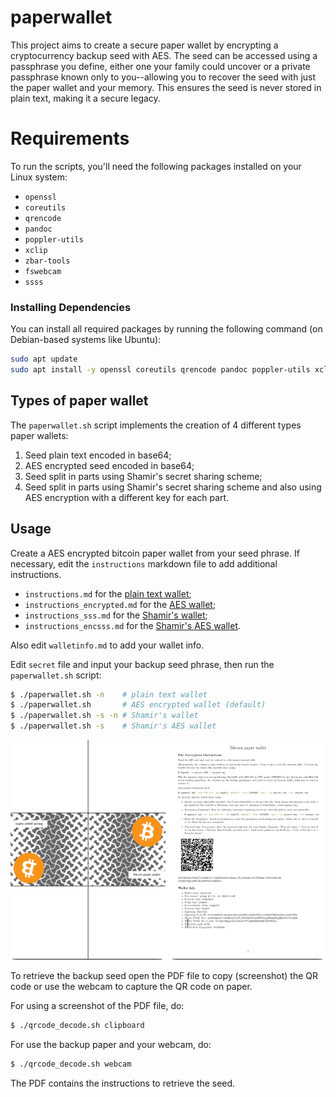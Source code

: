 # paperwallet

This project aims to create a secure paper wallet by encrypting a cryptocurrency backup seed with AES. The seed can be accessed using a passphrase you define, either one your family could uncover or a private passphrase known only to you--allowing you to recover the seed with just the paper wallet and your memory. This ensures the seed is never stored in plain text, making it a secure legacy.


# Requirements

To run the scripts, you'll need the following packages installed on your Linux system:

- `openssl`
- `coreutils`
- `qrencode`
- `pandoc`
- `poppler-utils`
- `xclip`
- `zbar-tools`
- `fswebcam`
- `ssss`
  
### Installing Dependencies

You can install all required packages by running the following command (on Debian-based systems like Ubuntu):

```bash
sudo apt update
sudo apt install -y openssl coreutils qrencode pandoc poppler-utils xclip zbar-tools fswebcam ssss
```

## Types of paper wallet

The `paperwallet.sh` script implements the creation of 4 different types paper wallets:

1. <a id="plaintextwallet"></a>Seed plain text encoded in base64;
2. <a id="aeswallet"></a>AES encrypted seed encoded in base64;
3. <a id="ssswallet"></a>Seed split in parts using Shamir's secret sharing scheme;
4. <a id="sssaeswallet"></a>Seed split in parts using Shamir's secret sharing scheme and also using AES encryption with a different key for each part.


## Usage

Create a AES encrypted bitcoin paper wallet from your seed phrase. If necessary, edit the `instructions` markdown file to add additional instructions. 

- `instructions.md` for the [plain text wallet](#plaintextwallet);
- `instructions_encrypted.md` for the [AES wallet](#aeswallet);
- `instructions_sss.md` for the [Shamir's wallet](#ssswallet);
- `instructions_encsss.md` for the [Shamir's AES wallet](#sssaeswallet).

Also edit `walletinfo.md` to add your wallet info.

Edit `secret` file and input your backup seed phrase, then run the `paperwallet.sh` script:

```bash
$ ./paperwallet.sh -n    # plain text wallet
$ ./paperwallet.sh       # AES encrypted wallet (default)
$ ./paperwallet.sh -s -n # Shamir's wallet
$ ./paperwallet.sh -s    # Shamir's AES wallet
```

![PDF of the paperwallet created](paperwallet.png)

To retrieve the backup seed open the PDF file to copy (screenshot) the QR code or use the webcam to capture the QR code on paper. 

For using a screenshot of the PDF file, do:

```bash
$ ./qrcode_decode.sh clipboard
```

For use the backup paper and your webcam, do:
```bash
$ ./qrcode_decode.sh webcam
```
The PDF contains the instructions to retrieve the seed.
